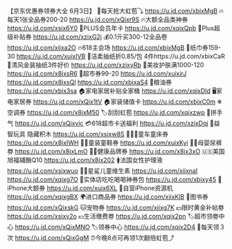 【京东优惠券领券大全 6月3日】
🧧每天抢大虹苞⤵
https://u.jd.com/xbixMgB
🔥每天1张全品券200-20
https://u.jd.com/xQixr9S
🔥大额全品类神券 
https://u.jd.com/xsix6Y0
👑PLUS会员年卡
https://u.jd.com/xqixQpb
👟Plus超级补贴券
https://u.jd.com/xzixG2j
💰0.1亓买300-12全品卷
https://u.jd.com/xiixa2O
🔥618主会场
https://u.jd.com/xbixMgB
🧻纸巾券159-30
https://u.jd.com/xuixIVB
🧻洁柔抽纸折0.85/包
4件https://u.jd.com/xbixCaR
🧻清风金装抽纸3件好价
https://u.jd.com/xzixyRb
💄美妆护肤满1000-120
https://u.jd.com/x8ixsR6
🛒超市券99-20
https://u.jd.com/xuixirJ 
https://u.jd.com/x8ixsQl
https://u.jd.com/xbixaS4
🍚粮油券
https://u.jd.com/xbix3sa
🏠家电家居补贴全家桶
https://u.jd.com/xqixDId
🖥家电家居券
https://u.jd.com/xQix1tV
🏠家装储值卡
https://u.jd.com/xbixC0m
❄空调券
https://u.jd.com/x8ixM50
🏷刮刮虹苞
https://u.jd.com/xqixzwp
🎰拼手气
https://u.jd.com/xQixvic
💳618超市卡送福利
https://u.jd.com/xzixDqj
🛝益智玩具 隐藏积木
https://u.jd.com/xsixw8S
🚴🏻‍♀童车童床券
https://u.jd.com/x8ixIWH
👶🏻童装童鞋券
https://u.jd.com/xuixKyi
👶🏻母婴尿裤劵
https://u.jd.com/x8ixLmO
💪🏻健康品牌券
https://u.jd.com/x8ix3xO
🇺🇸美国旭福辅酶Q10
https://u.jd.com/x8ix202
🚺法国女性护理液
https://u.jd.com/xsixwuo
👶🏻星鲨儿童维生素
https://u.jd.com/xiixnaI
https://u.jd.com/xqixg7O
🍕实体店吃吃喝喝神券包
https://u.jd.com/xbixy45
 iPhone大额券
https://u.jd.com/xuix6XL
📱自营iPhone资源机
https://u.jd.com/xqixgBX
🌍进口商品券
https://u.jd.com/xiixKlB
📖图书券
https://u.jd.com/xQixskG
🐱宠物券
https://u.jd.com/xiixg7K
💵限时黄金补帖劵
https://u.jd.com/xsixv2o
💴生活缴费劵
https://u.jd.com/xqix2pn
🏷超市领劵中心
https://u.jd.com/xQixMNO
🏷领券中心
https://u.jd.com/xqix2D4
🧧每天领３次
https://u.jd.com/xQixGgM
⏰今晚8点可再领1次翻倍虹苞⤴